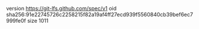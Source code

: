 version https://git-lfs.github.com/spec/v1
oid sha256:91e22745726c2258215f82a19af4ff27ecd939f5560840cb39bef6ec7999fe0f
size 1011
